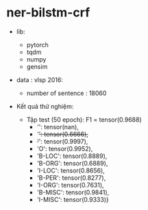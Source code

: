 # ner-bilstm-crf
- lib:
  + pytorch
  + tqdm
  + numpy
  + gensim
- data : vlsp 2016:
  + number of sentence : 18060 
  
- Kết quả thử nghiệm:  
  - Tập test (50 epoch): F1 = tensor(0.9688)
    + '<pad>': tensor(nan), 
    + '<s>': tensor(0.6666), 
    + '</s>': tensor(0.9997), 
    + 'O': tensor(0.9952), 
    + 'B-LOC': tensor(0.8889), 
    + 'B-ORG': tensor(0.6889), 
    + 'I-LOC': tensor(0.8656), 
    + 'B-PER': tensor(0.8277), 
    + 'I-ORG': tensor(0.7631), 
    + 'B-MISC': tensor(0.9841), 
    + 'I-MISC': tensor(0.9333)}

